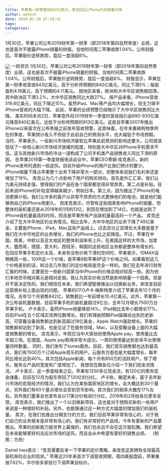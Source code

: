 ```yaml
---
title: 苹果第一财季营收843亿美元，库克回应iPhone为何销量大降
author: wetech
date: 2019-01-30 07:18:41
tags: 
categories: 
---
```

1月30日，苹果公司公布2019财年第一财季（即2018年第四自然季度）业绩，这也是首次不披露iPhone销量的财报。当地时间周二苹果收跌1.04%。公布财报后，苹果股价逆转跌势，盘后一度涨超6%。
<!-- more -->
<img align="center" border="0" src="https://imgcdn.yicai.com/uppics/images/2019/01/b75e402b183504879690b60ac2214d3d.jpg" />
一财资讯
1月30日，苹果公司公布2019财年第一财季（即2018年第四自然季度）业绩，这也是首次不披露iPhone销量的财报。当地时间周二苹果收跌1.04%。公布财报后，苹果股价逆转跌势，盘后一度涨超6%。
财报显示，苹果在第一财季收营收843亿美元，高于分析师预期的840亿美元，同比下滑5%；每股盈利4.18美元，高于预期的4.17美元。
按地区来看，欧洲和大中华区销售额回落，其中欧洲区下滑3.2%，大中华区销售同比大跌27%。
按产品来看，iPhone营收519.8亿美元，同比下降近15%。虽然iPad、Mac等产品均大幅增长，但无力填平iPhone营收的大幅下降。
此前，苹果的业绩预警已经暗示了大中华区销售同比大降。
美东时间本月2日，苹果意外将2019财年一季度的营收指引由890-930亿美元降至840亿美元，远低于分析师预期的913亿美元。这是自苹果2007年推出iPhone以来首次在公布季报之前发布营收预警。这意味着，在年末重磅购物季所在的季度，苹果预计收入不但低于此前自己的预测水平，也大幅低于市场预期。
当时，苹果表示，一些新兴市场经济疲软比苹果此前预测的影响还要大，公司错误低估了一些核心新兴市场经济放缓的程度，特别是大中华区对iPhone手机需求不佳。这与其他新兴市场的冷淡一道构成了公司手机类产品销售收入同比下滑的原因。
在苹果2019第一季度财报电话会议中，苹果CEO蒂姆·库克表示，新的iPhone发布时遇到一些逆风，目前升级iPhone的用户比我们预计的要少。
iPhone销量下降占苹果整个业务下降非常大一部分，但整体来说我们毛利率还是增加了19%。
库克认为几个点影响了用户的购买倾向。首先是外汇汇率，我们认为美元持续走强，使得我们的产品在各个国家都变得非常昂贵。第二点是补贴。目前来说iPhone的补贴变得越来越少，例如日本。第三点，因为推出了iPhone的电池更换计划。我们让许多的客户以非常不昂贵的方式更换他们的电池，就是他们能够用自己的iPhone用更久。
但库克表示，尽管有这些因素影响iPhone的销量，但整体的装机量还是从2018年的1月的13亿，到现在增加到了14亿，也就是达到了iPhone装机量最高的时间，而且是苹果所有产品装机量最高的一个产品。
库克还介绍了在大中华地区的业务情况。相比去年，大中华地区的业务下降了49亿美金，主要是iPhone，iPad，Mac这些产品线上。过去百分之百增长大多数是基于我们在大中华地区的业务增长，我们的iPhone也比之前降低。不过，苹果在中国，南美，中欧以及亚太地区的整体利润率有上升。在美国这样的大市场，加拿大，墨西哥，德国，意大利，西班牙，韩国的这些地区业务都是整体有增长的。
在回应苹果手机定价太高，未来有没有价格下滑的空间时，苹果表示，10MAX会稍微高一些，10XR这一个价格，是苹果8和苹果8P这个价格之间。如果看到这几个价格差别的话，和过去几年我们的定价格局是完全一样的。我们在去年进行财务汇报的时候，主要是在一些新兴国家当中iPhone的价格会相对较高一些。因为他们本地货币相对美元是相对走弱。我认为其实价格当然是影响销量一个因素。但是并不是决定性的。我们相信在未来，我们希望能够推出以旧换新业务，来改变目前运营商补贴上面出现的问题。
苹果的CFO卢卡·梅斯特里介绍了苹果去年12个月的情况。去年12个月销售842亿，销售额比一年前增长10.4亿美元。此外，苹果第一次公布装机量数据，目前苹果手机的装机量超过9亿台，去年12月增长7500万台苹果手机。
卢卡表示，虽然iPhone销量降低14%，iPad相比去年小额增长17%，目前iPad在五个区域实现两位数增长。我们有理由预期iPad装箱会达到历史新高，可穿戴设备销售额达到新高超过18亿美金，Apple Watch强劲增长。苹果的销售额却达到了新高，也是见证了在服务领域，Mac，以及穿戴设备上面的大幅度销售额的增长。
库克表示，年假日当中大家纷纷使用Apple pay，使用量比去年超三倍。在德国，Apple pay取得非常大成功，一周的使用量达到安卓平台使用量同样数量。
同时，我们发布了itunes服务。目前，我们音乐销售额也达到最高点，我们有1500万个订阅Apple音乐的用户。云服务方面也是大幅度增长，每年同比增长达到40%。其次包括Apple新闻，每个月有850万的活跃用户。除了增长，服务业产品的宽度和广度增加了。
我想现在跟各位介绍一下我们现金流情况。
卢卡表示，这一季度结束之后，苹果有1200多亿现金流，有120亿的票务现金储备，目前在12月为股东带回了120亿的分红。
卢卡称，展望未来，基于去年新兴市场的宏观经济的情况，我们认为在某些国家地区的增长，会大概达到30个基点，另外我们有60个基点增长会受到货币影响。其次我们的税率大概在17%左右。另外我们董事会也宣布会以17美分价格进行分红，2019年的2月给各位更多反馈。
库克表示，我们推出了一个以旧换新项目，这也是对于想购买新机一些用户来说是一种很好的补贴。另外，也能够通过这一种方式大幅度的增加我们的装机量。
其次，在我们也推出分期支付的方式。我们目前苹果非常有信心的，对于我们自己的业务根本是非常有信心的。我们有非常好的产品线，今年有更新的产品要推出。苹果的创新能力是世界上最强的，我们也永远不会在这方面松懈。我们希望在未来能够更好的去应对市场的逆风，而且会从中希望有更好的销售业绩。
（制图：方舟）
 
 
Daniel Ives表示：“库克需要反省一下苹果的定价策略，来改变这家拥有全球最高装机率的企业的现状。”
苹果近20年来首次下调营收预期，周四美股盘前，苹果重挫7.62%，华尔街多家投行下调苹果目标价。
 
